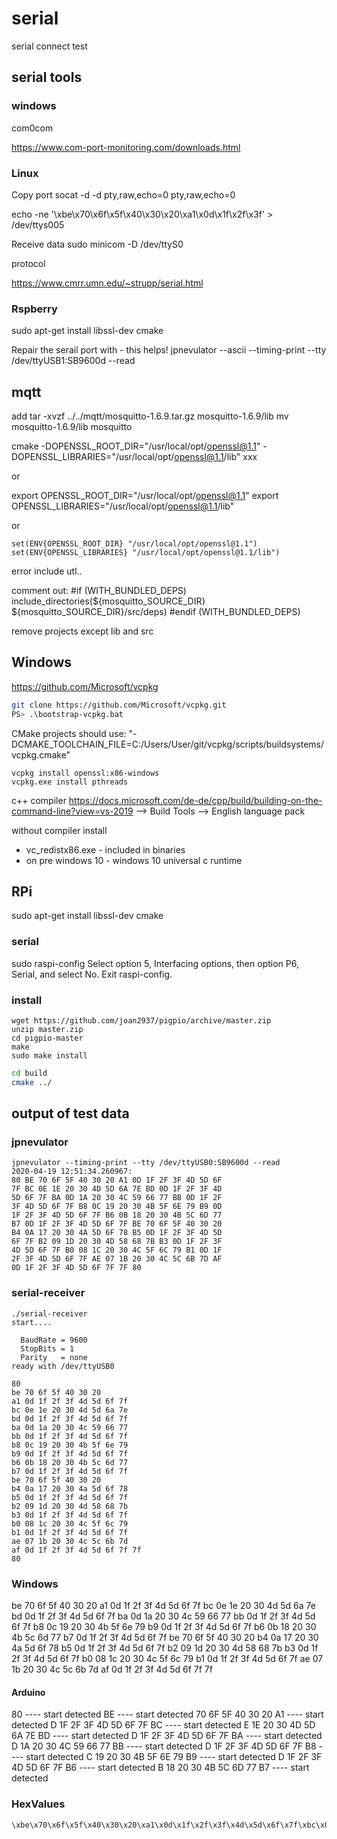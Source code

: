 # serial

serial connect test

## serial tools

### windows

com0com

https://www.com-port-monitoring.com/downloads.html

### Linux

Copy port 
socat -d -d pty,raw,echo=0 pty,raw,echo=0

echo -ne '\xbe\x70\x6f\x5f\x40\x30\x20\xa1\x0d\x1f\x2f\x3f' > /dev/ttys005

Receive data 
sudo minicom -D /dev/ttyS0

protocol

https://www.cmrr.umn.edu/~strupp/serial.html


### Rspberry

sudo apt-get install libssl-dev cmake

Repair the serail port with - this helps!
jpnevulator --ascii --timing-print --tty /dev/ttyUSB1:SB9600d --read

## mqtt

add
tar -xvzf ../../mqtt/mosquitto-1.6.9.tar.gz mosquitto-1.6.9/lib
mv mosquitto-1.6.9/lib mosquitto

cmake -DOPENSSL_ROOT_DIR="/usr/local/opt/openssl@1.1" -DOPENSSL_LIBRARIES="/usr/local/opt/openssl@1.1/lib" xxx

or

export OPENSSL_ROOT_DIR="/usr/local/opt/openssl@1.1"
export OPENSSL_LIBRARIES="/usr/local/opt/openssl@1.1/lib"

or

    set(ENV{OPENSSL_ROOT_DIR} "/usr/local/opt/openssl@1.1")
    set(ENV{OPENSSL_LIBRARIES} "/usr/local/opt/openssl@1.1/lib")

error include utl..

comment out:
#if (WITH_BUNDLED_DEPS)
        include_directories(${mosquitto_SOURCE_DIR} ${mosquitto_SOURCE_DIR}/src/deps)
#endif (WITH_BUNDLED_DEPS)

remove projects except lib and src

## Windows

https://github.com/Microsoft/vcpkg

```bash
git clone https://github.com/Microsoft/vcpkg.git
PS> .\bootstrap-vcpkg.bat

```

CMake projects should use: "-DCMAKE_TOOLCHAIN_FILE=C:/Users/User/git/vcpkg/scripts/buildsystems/vcpkg.cmake"

```
vcpkg install openssl:x86-windows
vcpkg.exe install pthreads
``` 

c++ compiler
https://docs.microsoft.com/de-de/cpp/build/building-on-the-command-line?view=vs-2019
--> Build Tools
--> English language pack

without compiler install 
* vc_redistx86.exe - included in binaries
* on pre windows 10 - windows 10 universal c runtime


## RPi

sudo apt-get install libssl-dev cmake

### serial

sudo raspi-config
Select option 5, Interfacing options, then option P6, Serial, and select No. Exit raspi-config.


### install

```
wget https://github.com/joan2937/pigpio/archive/master.zip
unzip master.zip
cd pigpio-master
make
sudo make install
```

```bash
cd build
cmake ../

```

## output of test data 

### jpnevulator

```
jpnevulator --timing-print --tty /dev/ttyUSB0:SB9600d --read
2020-04-19 12:51:34.260967:
80 BE 70 6F 5F 40 30 20 A1 0D 1F 2F 3F 4D 5D 6F
7F BC 0E 1E 20 30 4D 5D 6A 7E BD 0D 1F 2F 3F 4D
5D 6F 7F BA 0D 1A 20 30 4C 59 66 77 BB 0D 1F 2F
3F 4D 5D 6F 7F B8 0C 19 20 30 4B 5F 6E 79 B9 0D
1F 2F 3F 4D 5D 6F 7F B6 0B 18 20 30 4B 5C 6D 77
B7 0D 1F 2F 3F 4D 5D 6F 7F BE 70 6F 5F 40 30 20
B4 0A 17 20 30 4A 5D 6F 78 B5 0D 1F 2F 3F 4D 5D
6F 7F B2 09 1D 20 30 4D 58 68 7B B3 0D 1F 2F 3F
4D 5D 6F 7F B0 08 1C 20 30 4C 5F 6C 79 B1 0D 1F
2F 3F 4D 5D 6F 7F AE 07 1B 20 30 4C 5C 6B 7D AF
0D 1F 2F 3F 4D 5D 6F 7F 7F 80
```

### serial-receiver

```
./serial-receiver 
start....

  BaudRate = 9600 
  StopBits = 1 
  Parity   = none 
ready with /dev/ttyUSB0

80 
be 70 6f 5f 40 30 20 
a1 0d 1f 2f 3f 4d 5d 6f 7f 
bc 0e 1e 20 30 4d 5d 6a 7e 
bd 0d 1f 2f 3f 4d 5d 6f 7f 
ba 0d 1a 20 30 4c 59 66 77 
bb 0d 1f 2f 3f 4d 5d 6f 7f 
b8 0c 19 20 30 4b 5f 6e 79 
b9 0d 1f 2f 3f 4d 5d 6f 7f 
b6 0b 18 20 30 4b 5c 6d 77 
b7 0d 1f 2f 3f 4d 5d 6f 7f 
be 70 6f 5f 40 30 20 
b4 0a 17 20 30 4a 5d 6f 78 
b5 0d 1f 2f 3f 4d 5d 6f 7f 
b2 09 1d 20 30 4d 58 68 7b 
b3 0d 1f 2f 3f 4d 5d 6f 7f 
b0 08 1c 20 30 4c 5f 6c 79 
b1 0d 1f 2f 3f 4d 5d 6f 7f 
ae 07 1b 20 30 4c 5c 6b 7d 
af 0d 1f 2f 3f 4d 5d 6f 7f 7f 
80
```

### Windows

be 70 6f 5f 40 30 20
a1 0d 1f 2f 3f 4d 5d 6f 7f
bc 0e 1e 20 30 4d 5d 6a 7e
bd 0d 1f 2f 3f 4d 5d 6f 7f
ba 0d 1a 20 30 4c 59 66 77
bb 0d 1f 2f 3f 4d 5d 6f 7f
b8 0c 19 20 30 4b 5f 6e 79
b9 0d 1f 2f 3f 4d 5d 6f 7f
b6 0b 18 20 30 4b 5c 6d 77
b7 0d 1f 2f 3f 4d 5d 6f 7f
be 70 6f 5f 40 30 20
b4 0a 17 20 30 4a 5d 6f 78
b5 0d 1f 2f 3f 4d 5d 6f 7f
b2 09 1d 20 30 4d 58 68 7b
b3 0d 1f 2f 3f 4d 5d 6f 7f
b0 08 1c 20 30 4c 5f 6c 79
b1 0d 1f 2f 3f 4d 5d 6f 7f
ae 07 1b 20 30 4c 5c 6b 7d
af 0d 1f 2f 3f 4d 5d 6f 7f 7f

#### Arduino

80  ---- start detected
BE  ---- start detected
70 6F 5F 40 30 20 A1  ---- start detected
D 1F 2F 3F 4D 5D 6F 7F BC  ---- start detected
E 1E 20 30 4D 5D 6A 7E BD  ---- start detected
D 1F 2F 3F 4D 5D 6F 7F BA  ---- start detected
D 1A 20 30 4C 59 66 77 BB  ---- start detected
D 1F 2F 3F 4D 5D 6F 7F B8  ---- start detected
C 19 20 30 4B 5F 6E 79 B9  ---- start detected
D 1F 2F 3F 4D 5D 6F 7F B6  ---- start detected
B 18 20 30 4B 5C 6D 77 B7  ---- start detected

### HexValues

```
\xbe\x70\x6f\x5f\x40\x30\x20\xa1\x0d\x1f\x2f\x3f\x4d\x5d\x6f\x7f\xbc\x0e\x1e\x20\x30\x4d\x5d\x6a\x7e\xbd\x0d\x1f\x2f\x3f\x4d\x5d\x6f\x7f\xba\x0d\x1a\x20\x30\x4c\x59\x66\x77\xbb\x0d\x1f\x2f\x3f\x4d\x5d\x6f\x7f\xb8\x0c\x19\x20\x30\x4b\x5f\x6e\x79\xb9\x0d\x1f\x2f\x3f\x4d\x5d\x6f\x7f\xb6\x0b\x18\x20\x30\x4b\x5c\x6d\x77\xb7\x0d\x1f\x2f\x3f\x4d\x5d\x6f\x7f\xbe\x70\x6f\x5f\x40\x30\x20\xb4\x0a\x17\x20\x30\x4a\x5d\x6f\x78\xb5\x0d\x1f\x2f\x3f\x4d\x5d\x6f\x7f\xb2\x09\x1d\x20\x30\x4d\x58\x68\x7b\xb3\x0d\x1f\x2f\x3f\x4d\x5d\x6f\x7f\xb0\x08\x1c\x20\x30\x4c\x5f\x6c\x79\xb1\x0d\x1f\x2f\x3f\x4d\x5d\x6f\x7f\xae\x07\x1b\x20\x30\x4c\x5c\x6b\x7d\xaf\x0d\x1f\x2f\x3f\x4d\x5d\x6f\x7f\x7f
```
